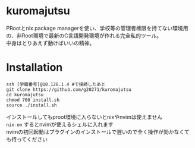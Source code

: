 # kuromajutsu
PRootとnix package managerを使い、学校等の管理者権限を持てない環境用の、非Root環境で最新のC言語開発環境が作れる完全私的ツール。   
中身はとりあえず動けばいいの精神。

# Installation
```
ssh [学籍番号]@10.128.1.4 #で接続したあと
git clone https://github.com/g20271/kuromajutsu
cd kuromajutsu
chmod 700 install.sh
source ./install.sh
```

インストールしてもproot環境に入らないとnixやnvimは使えません  
`nix-on`
するとnvimが使えるシェルに入れます  
nvimの初回起動はプラグインのインストールで遅いので全く操作が効かなくても待ってください  
